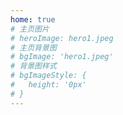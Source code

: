 ```yaml
---
home: true
# 主页图片
# heroImage: hero1.jpeg
# 主页背景图
# bgImage: 'hero1.jpeg'
# 背景图样式
# bgImageStyle: {
#   height: '0px'
# }
---
```


